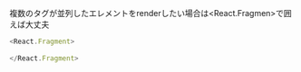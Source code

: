 複数のタグが並列したエレメントをrenderしたい場合は<React.Fragmen>で囲えば大丈夫
```javascript
<React.Fragment>
     
</React.Fragment>
```








